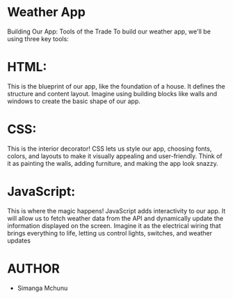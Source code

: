 # Weather App 

Building Our App: Tools of the Trade
To build our weather app, we'll be using three key tools:

# HTML:
 This is the blueprint of our app, like the foundation of a house. It defines the structure and content layout. Imagine using building blocks like walls and windows to create the basic shape of our app.
# CSS:
 This is the interior decorator! CSS lets us style our app, choosing fonts, colors, and layouts to make it visually appealing and user-friendly. Think of it as painting the walls, adding furniture, and making the app look snazzy.
# JavaScript:
 This is where the magic happens! JavaScript adds interactivity to our app. It will allow us to fetch weather data from the API and dynamically update the information displayed on the screen. Imagine it as the electrical wiring that brings everything to life, letting us control lights, switches, and weather updates

# AUTHOR
- Simanga Mchunu